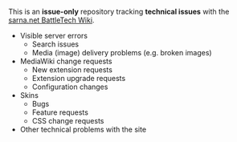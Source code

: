 This is an **issue-only** repository tracking **technical issues** with the [sarna.net BattleTech Wiki](https://www.sarna.net).

* Visible server errors
  * Search issues
  * Media (image) delivery problems (e.g. broken images)
* MediaWiki change requests
  * New extension requests
  * Extension upgrade requests
  * Configuration changes
* Skins
  * Bugs
  * Feature requests
  * CSS change requests
* Other technical problems with the site
